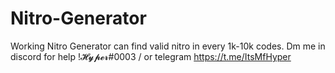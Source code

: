 # Nitro-Generator
Working Nitro Generator can find valid nitro in every 1k-10k codes. Dm me in discord for help !𝓗𝔂𝓹𝓮𝓻#0003 / or telegram https://t.me/ItsMfHyper
